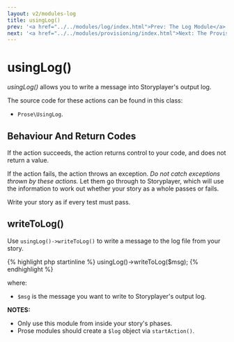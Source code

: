 ```yaml
---
layout: v2/modules-log
title: usingLog()
prev: '<a href="../../modules/log/index.html">Prev: The Log Module</a>'
next: '<a href="../../modules/provisioning/index.html">Next: The Provisioning Module</a>'
---
```


# usingLog()

_usingLog()_ allows you to write a message into Storyplayer's output log.

The source code for these actions can be found in this class:

* `Prose\UsingLog`.

## Behaviour And Return Codes

If the action succeeds, the action returns control to your code, and does not return a value.

If the action fails, the action throws an exception. _Do not catch exceptions thrown by these actions._ Let them go through to Storyplayer, which will use the information to work out whether your story as a whole passes or fails.

Write your story as if every test must pass.

## writeToLog()

Use `usingLog()->writeToLog()` to write a message to the log file from your story.

{% highlight php startinline %}
usingLog()->writeToLog($msg);
{% endhighlight %}

where:

* `$msg` is the message you want to write to Storyplayer's output log.

__NOTES:__

* Only use this module from inside your story's phases.
* Prose modules should create a `$log` object via `startAction()`.